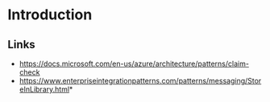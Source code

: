 # Introduction

## Links

* https://docs.microsoft.com/en-us/azure/architecture/patterns/claim-check
* https://www.enterpriseintegrationpatterns.com/patterns/messaging/StoreInLibrary.html* 
